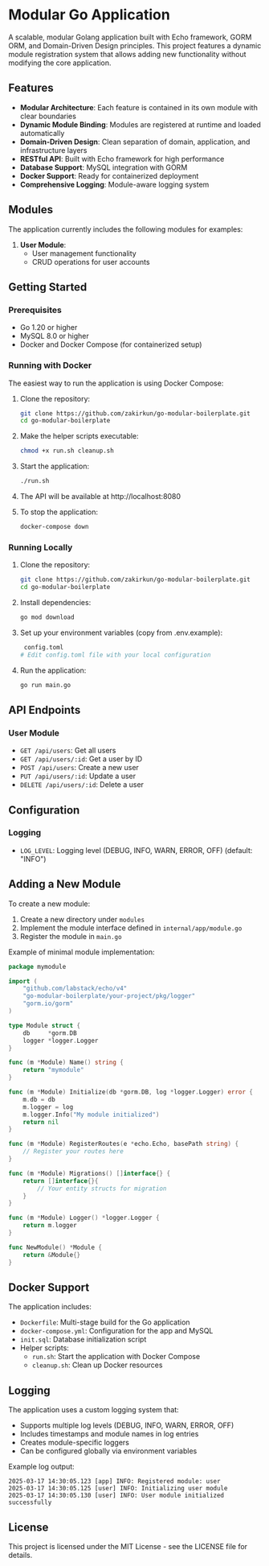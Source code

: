 # Modular Go Application

A scalable, modular Golang application built with Echo framework, GORM ORM, and Domain-Driven Design principles. This project features a dynamic module registration system that allows adding new functionality without modifying the core application.

## Features

- **Modular Architecture**: Each feature is contained in its own module with clear boundaries
- **Dynamic Module Binding**: Modules are registered at runtime and loaded automatically
- **Domain-Driven Design**: Clean separation of domain, application, and infrastructure layers
- **RESTful API**: Built with Echo framework for high performance
- **Database Support**: MySQL integration with GORM
- **Docker Support**: Ready for containerized deployment
- **Comprehensive Logging**: Module-aware logging system

## Modules

The application currently includes the following modules for examples:

1. **User Module**: 
   - User management functionality
   - CRUD operations for user accounts


## Getting Started

### Prerequisites

- Go 1.20 or higher
- MySQL 8.0 or higher
- Docker and Docker Compose (for containerized setup)

### Running with Docker

The easiest way to run the application is using Docker Compose:

1. Clone the repository:
   ```bash
   git clone https://github.com/zakirkun/go-modular-boilerplate.git
   cd go-modular-boilerplate
   ```

2. Make the helper scripts executable:
   ```bash
   chmod +x run.sh cleanup.sh
   ```

3. Start the application:
   ```bash
   ./run.sh
   ```

4. The API will be available at http://localhost:8080

5. To stop the application:
   ```bash
   docker-compose down
   ```

### Running Locally

1. Clone the repository:
   ```bash
   git clone https://github.com/zakirkun/go-modular-boilerplate.git
   cd go-modular-boilerplate
   ```

2. Install dependencies:
   ```bash
   go mod download
   ```

3. Set up your environment variables (copy from .env.example):
   ```bash
    config.toml
   # Edit config.toml file with your local configuration
   ```

4. Run the application:
   ```bash
   go run main.go
   ```

## API Endpoints

### User Module

- `GET /api/users`: Get all users
- `GET /api/users/:id`: Get a user by ID
- `POST /api/users`: Create a new user
- `PUT /api/users/:id`: Update a user
- `DELETE /api/users/:id`: Delete a user

## Configuration


### Logging
- `LOG_LEVEL`: Logging level (DEBUG, INFO, WARN, ERROR, OFF) (default: "INFO")

## Adding a New Module

To create a new module:

1. Create a new directory under `modules`
2. Implement the module interface defined in `internal/app/module.go`
3. Register the module in `main.go`

Example of minimal module implementation:

```go
package mymodule

import (
	"github.com/labstack/echo/v4"
	"go-modular-boilerplate/your-project/pkg/logger"
	"gorm.io/gorm"
)

type Module struct {
	db     *gorm.DB
	logger *logger.Logger
}

func (m *Module) Name() string {
	return "mymodule"
}

func (m *Module) Initialize(db *gorm.DB, log *logger.Logger) error {
	m.db = db
	m.logger = log
	m.logger.Info("My module initialized")
	return nil
}

func (m *Module) RegisterRoutes(e *echo.Echo, basePath string) {
	// Register your routes here
}

func (m *Module) Migrations() []interface{} {
	return []interface{}{
		// Your entity structs for migration
	}
}

func (m *Module) Logger() *logger.Logger {
	return m.logger
}

func NewModule() *Module {
	return &Module{}
}
```

## Docker Support

The application includes:

- `Dockerfile`: Multi-stage build for the Go application
- `docker-compose.yml`: Configuration for the app and MySQL
- `init.sql`: Database initialization script
- Helper scripts:
  - `run.sh`: Start the application with Docker Compose
  - `cleanup.sh`: Clean up Docker resources

## Logging

The application uses a custom logging system that:

- Supports multiple log levels (DEBUG, INFO, WARN, ERROR, OFF)
- Includes timestamps and module names in log entries
- Creates module-specific loggers
- Can be configured globally via environment variables

Example log output:
```
2025-03-17 14:30:05.123 [app] INFO: Registered module: user
2025-03-17 14:30:05.125 [user] INFO: Initializing user module
2025-03-17 14:30:05.130 [user] INFO: User module initialized successfully
```

## License

This project is licensed under the MIT License - see the LICENSE file for details.